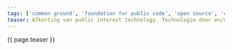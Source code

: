 ```yaml
---
tags: ['common ground', 'foundation for public code', 'open source', 'code for nl']
teaser: Afkorting van public interest technology. Technologie door en/of in samenwerking met de overheid ontwikkeld op basis van publieke waarden. Daarmee staat het tussen govTech (technologie gemaakt door de markt voor toepassing in en/of door de overheid) en civic tech (technologie gemaakt vanuit de samenleving, vaak vanwege uitblijven of disfunctioneren van de oplossingen die worden geboden door de overheid).
---
```

{{ page.teaser }}